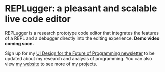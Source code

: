 REPLugger: a pleasant and scalable live code editor
===================================================

REPLugger is a research prototype code editor that integrates the features of a REPL and a debugger directly into the editing experience. **Demo video coming soon.**

Sign up for my [UI Design for the Future of Programming newsletter](https://tinyletter.com/Flowsheets) to be updated about my research and analysis of programming. You can also view [my website](http://glench.com) to see more of my projects.
